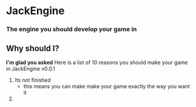 # JackEngine

### The engine you should develop your game in
## Why should I?
**I'm glad you asked**
Here is a list of 10 reasons you should make your game in JackEngine v0.0.1
1. Its not finished
	* this means you can make make your game exactly the way you want it
10. 